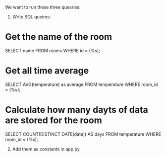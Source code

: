 We want to run these three quesries:

1. Write SQL queires:
# Get the name of the room
SELECT name FROM rooms WHERE id = (%s);

# Get all time average 
SELECT AVG(temperature) as average FROM temperature WHERE room_id = (%s);

# Calculate how many dayts of data are stored for the room
SELECT COUNT(DISTINCT DATE(date)) AS days FROM temperature WHERE room_id = (%s);


2. Add them as constants in app.py 

